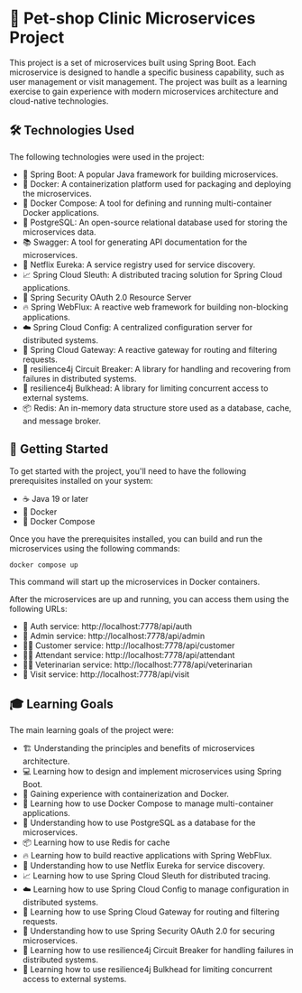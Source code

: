 # 🚀 Pet-shop Clinic Microservices Project
This project is a set of microservices built using Spring Boot. Each microservice is designed to handle a specific business capability, such as user management or visit management. The project was built as a learning exercise to gain experience with modern microservices architecture and cloud-native technologies.

## 🛠️ Technologies Used

The following technologies were used in the project:

- 🍃 Spring Boot: A popular Java framework for building microservices.
- 🐳 Docker: A containerization platform used for packaging and deploying the microservices.
- 🐳 Docker Compose: A tool for defining and running multi-container Docker applications.
- 🐘 PostgreSQL: An open-source relational database used for storing the microservices data.
- 📚 Swagger: A tool for generating API documentation for the microservices.
- 🌟 Netflix Eureka: A service registry used for service discovery.
- 📈 Spring Cloud Sleuth: A distributed tracing solution for Spring Cloud applications.
- 🔐 Spring Security OAuth 2.0 Resource Server
- 🔥 Spring WebFlux: A reactive web framework for building non-blocking applications.
- ☁️ Spring Cloud Config: A centralized configuration server for distributed systems.
- 🚪 Spring Cloud Gateway: A reactive gateway for routing and filtering requests.
- 🔌 resilience4j Circuit Breaker: A library for handling and recovering from failures in distributed systems.
- 🧱 resilience4j Bulkhead: A library for limiting concurrent access to external systems.
- 📦 Redis: An in-memory data structure store used as a database, cache, and message broker.

## 🚀 Getting Started

To get started with the project, you'll need to have the following prerequisites installed on your system:

- ☕ Java 19 or later
- 🐳 Docker
- 🐳 Docker Compose

Once you have the prerequisites installed, you can build and run the microservices using the following commands:

```bash
docker compose up
```

This command will start up the microservices in Docker containers.

After the microservices are up and running, you can access them using the following URLs:

- 🔐 Auth service: http://localhost:7778/api/auth
- 🤵 Admin service: http://localhost:7778/api/admin
- 🧑‍🦱 Customer service: http://localhost:7778/api/customer
- 👨‍💼 Attendant service: http://localhost:7778/api/attendant
- 👩‍⚕️ Veterinarian service: http://localhost:7778/api/veterinarian
- 🏥 Visit service: http://localhost:7778/api/visit

## 🎓 Learning Goals

The main learning goals of the project were:

- 🏗️ Understanding the principles and benefits of microservices architecture.
- 💻 Learning how to design and implement microservices using Spring Boot.
- 🐳 Gaining experience with containerization and Docker.
- 🐳 Learning how to use Docker Compose to manage multi-container applications.
- 🐘 Understanding how to use PostgreSQL as a database for the microservices.
- 📦 Learning how to use Redis for cache
- 🔥 Learning how to build reactive applications with Spring WebFlux.
- 🌟 Understanding how to use Netflix Eureka for service discovery.
- 📈 Learning how to use Spring Cloud Sleuth for distributed tracing.
- ☁️ Learning how to use Spring Cloud Config to manage configuration in distributed systems.
- 🚪 Learning how to use Spring Cloud Gateway for routing and filtering requests.
- 🔐 Understanding how to use Spring Security OAuth 2.0 for securing microservices.
- 🔌 Learning how to use resilience4j Circuit Breaker for handling failures in distributed systems.
- 🧱 Learning how to use resilience4j Bulkhead for limiting concurrent access to external systems.
